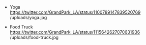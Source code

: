 
* Yoga  
  https://twitter.com/GrandPark_LA/status/1100789147839520769  
  /uploads/yoga.jpg

* Food Truck  
  https://twitter.com/GrandPark_LA/status/1115642627070631936  
  /uploads/food-truck.jpg

